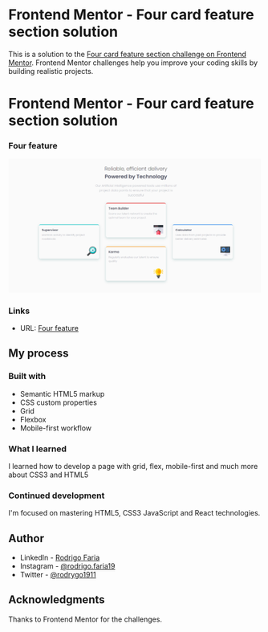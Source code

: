 # Frontend Mentor - Four card feature section solution

This is a solution to the [Four card feature section challenge on Frontend Mentor](https://www.frontendmentor.io/challenges/four-card-feature-section-weK1eFYK). Frontend Mentor challenges help you improve your coding skills by building realistic projects. 

# Frontend Mentor - Four card feature section solution

### Four feature


![](./src/images/readme-img.png)

### Links

- URL: [Four feature](https://rodrigo-fn.github.io/four-card-feature-section-master/)

## My process

### Built with

- Semantic HTML5 markup
- CSS custom properties
- Grid
- Flexbox
- Mobile-first workflow

### What I learned

I learned how to develop a page with grid, flex, mobile-first and much more about CSS3 and HTML5


### Continued development

I'm focused on mastering HTML5, CSS3 JavaScript and React technologies.


## Author

- LinkedIn - [Rodrigo Faria](https://www.linkedin.com/in/rodrigo-faria-000790263/)
- Instagram - [@rodrigo.faria19](https://www.instagram.com/rodrigo.faria19/)
- Twitter - [@rodrygo1911](https://twitter.com/rodrygo1911)


## Acknowledgments
Thanks to Frontend Mentor for the challenges.